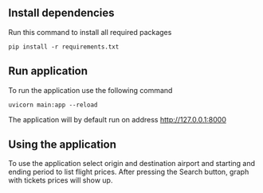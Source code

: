 ## Install dependencies

Run this command to install all required packages

`pip install -r requirements.txt`

## Run application

To run the application use the following command


`uvicorn main:app --reload`

The application will by default run on address http://127.0.0.1:8000

## Using the application

To use the application select origin and destination airport and starting and ending period to list flight prices. 
After pressing the Search button, graph with tickets prices will show up. 